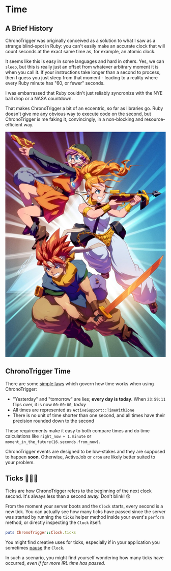 # Time

## A Brief History

ChronoTrigger was originally conceived as a solution to what I saw as a strange blind-spot in Ruby: you can't easily make an accurate clock that will count seconds at the exact same time as, for example, an atomic clock.

It seems like this is easy in some languages and hard in others. Yes, we can `sleep`, but this is really just an offset from whatever arbitrary moment it is when you call it. If your instructions take longer than a second to process, then I guess you just sleep from that moment - leading to a reality where every Ruby minute has "60, or fewer" seconds.

I was embarrassed that Ruby couldn't just reliably syncronize with the NYE ball drop or a NASA countdown.

That makes ChronoTrigger a bit of an eccentric, so far as libraries go. Ruby doesn't give me any obvious way to execute code on the second, but ChronoTrigger is me faking it, convincingly, in a non-blocking and resource-efficient way.

![Chrono Trigger \(1995\)](.gitbook/assets/dvs0n3lxkaaa__k.jpg)

## ChronoTrigger Time

There are some [simple laws](https://tardis.fandom.com/wiki/Laws_of_Time) which govern how time works when using ChronoTrigger:

* "Yesterday" and "tomorrow" are lies; **every day is today**. When `23:59:11` flips over, it is now `00:00:00`, _today_
* All times are represented as `ActiveSupport::TimeWithZone` 
* There is no unit of time shorter than one second, and all times have their precision rounded down to the second

These requirements make it easy to both compare times and do time calculations like `right_now + 1.minute` or `moment_in_the_future(16.seconds.from_now)`.

ChronoTrigger events are designed to be low-stakes and they are supposed to happen **soon**. Otherwise, ActiveJob or `cron` are likely better suited to your problem.

## Ticks 🐞🐞🐞

Ticks are how ChronoTrigger refers to the beginning of the next clock second. It's always less than a second away. Don't blink! 😲

From the moment your server boots and the `Clock` starts, every second is a new tick. You can actually see how many ticks have passed since the server was started by running the `ticks` helper method inside your event's `perform` method, or directly inspecting the `Clock` itself:

```ruby
puts ChronoTrigger::Clock.ticks
```

You might find creative uses for ticks, especially if in your application you sometimes [pause](the-clock.md#stop) the `Clock`.

In such a scenario, you might find yourself wondering how many ticks have occurred, _even if far more IRL time has passed_.

